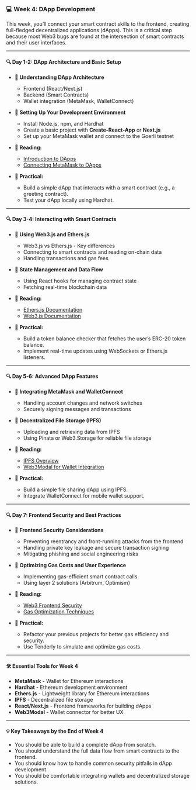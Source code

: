 ### **💻 Week 4: DApp Development**

This week, you’ll connect your smart contract skills to the frontend, creating full-fledged decentralized applications (dApps). This is a critical step because most Web3 bugs are found at the intersection of smart contracts and their user interfaces.

---

#### **🔍 Day 1-2: DApp Architecture and Basic Setup**

* 📌 **Understanding DApp Architecture**

  * Frontend (React/Next.js)
  * Backend (Smart Contracts)
  * Wallet integration (MetaMask, WalletConnect)
* 📌 **Setting Up Your Development Environment**

  * Install Node.js, npm, and Hardhat
  * Create a basic project with **Create-React-App** or **Next.js**
  * Set up your MetaMask wallet and connect to the Goerli testnet
* 📌 **Reading:**

  * [Introduction to DApps](https://ethereum.org/en/developers/docs/dapps/)
  * [Connecting MetaMask to DApps](https://docs.metamask.io/guide/)
* 📌 **Practical:**

  * Build a simple dApp that interacts with a smart contract (e.g., a greeting contract).
  * Test your dApp locally using Hardhat.

---

#### **🔍 Day 3-4: Interacting with Smart Contracts**

* 📌 **Using Web3.js and Ethers.js**

  * Web3.js vs Ethers.js - Key differences
  * Connecting to smart contracts and reading on-chain data
  * Handling transactions and gas fees
* 📌 **State Management and Data Flow**

  * Using React hooks for managing contract state
  * Fetching real-time blockchain data
* 📌 **Reading:**

  * [Ethers.js Documentation](https://docs.ethers.org/v6/)
  * [Web3.js Documentation](https://web3js.readthedocs.io/)
* 📌 **Practical:**

  * Build a token balance checker that fetches the user’s ERC-20 token balance.
  * Implement real-time updates using WebSockets or Ethers.js listeners.

---

#### **🔍 Day 5-6: Advanced DApp Features**

* 📌 **Integrating MetaMask and WalletConnect**

  * Handling account changes and network switches
  * Securely signing messages and transactions
* 📌 **Decentralized File Storage (IPFS)**

  * Uploading and retrieving data from IPFS
  * Using Pinata or Web3.Storage for reliable file storage
* 📌 **Reading:**

  * [IPFS Overview](https://docs.ipfs.tech/)
  * [Web3Modal for Wallet Integration](https://web3modal.com/)
* 📌 **Practical:**

  * Build a simple file sharing dApp using IPFS.
  * Integrate WalletConnect for mobile wallet support.

---

#### **🔍 Day 7: Frontend Security and Best Practices**

* 📌 **Frontend Security Considerations**

  * Preventing reentrancy and front-running attacks from the frontend
  * Handling private key leakage and secure transaction signing
  * Mitigating phishing and social engineering risks
* 📌 **Optimizing Gas Costs and User Experience**

  * Implementing gas-efficient smart contract calls
  * Using layer 2 solutions (Arbitrum, Optimism)
* 📌 **Reading:**

  * [Web3 Frontend Security](https://consensys.net/diligence/blog/2020/06/secure-smart-contract-frontends/)
  * [Gas Optimization Techniques](https://ethereum.org/en/developers/docs/gas/)
* 📌 **Practical:**

  * Refactor your previous projects for better gas efficiency and security.
  * Use Tenderly to simulate and optimize gas costs.

---

#### **🛠️ Essential Tools for Week 4**

* **MetaMask** - Wallet for Ethereum interactions
* **Hardhat** - Ethereum development environment
* **Ethers.js** - Lightweight library for Ethereum interactions
* **IPFS** - Decentralized file storage
* **React/Next.js** - Frontend frameworks for building dApps
* **Web3Modal** - Wallet connector for better UX

---

#### **💡 Key Takeaways by the End of Week 4**

* You should be able to build a complete dApp from scratch.
* You should understand the full data flow from smart contracts to the frontend.
* You should know how to handle common security pitfalls in dApp development.
* You should be comfortable integrating wallets and decentralized storage solutions.
